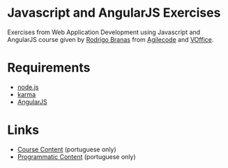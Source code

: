 Javascript and AngularJS Exercises
=========

Exercises from Web Application Development using Javascript and AngularJS course given by [Rodrigo Branas](http://www.rodrigobranas.com.br) from [Agilecode](http://www.agilecode.com.br) and [VOffice](http://www.voffice.com.br).

# Requirements
* [node.js](http://nodejs.org)  
* [karma](http://karma-runner.github.io/)  
* [AngularJS](http://angularjs.org/)

# Links
* [Course Content](http://agilecode.com.br/trainingcenter.html#angularjs) (portuguese only) 
* [Programmatic Content](http://www.voffice.com.br/index.php/treinamento/disp/308-desenvolvimento-de-aplicacoes-web-com-javascript-e-angularjs?utm_medium=email&utm_campaign=Desenvolvendo+aplica%E7%F5es+web+com+Angular+JS) (portuguese only) 
